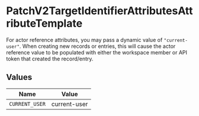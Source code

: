 # PatchV2TargetIdentifierAttributesAttributeTemplate

For actor reference attributes, you may pass a dynamic value of `"current-user"`. When creating new records or entries, this will cause the actor reference value to be populated with either the workspace member or API token that created the record/entry.


## Values

| Name           | Value          |
| -------------- | -------------- |
| `CURRENT_USER` | current-user   |